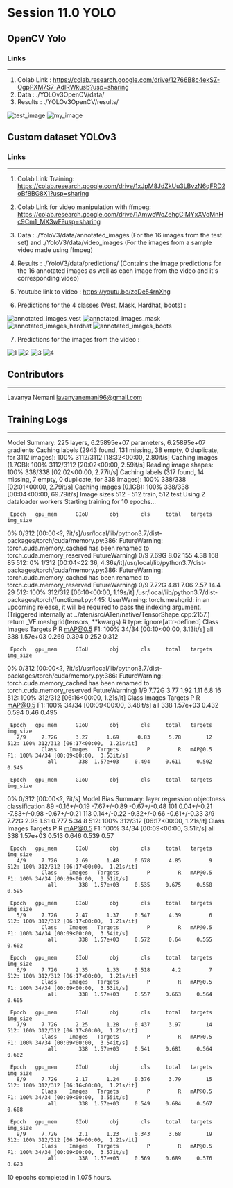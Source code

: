 # Session 11.0 YOLO

## OpenCV Yolo

### Links 
--------------------------------------
1. Colab Link : https://colab.research.google.com/drive/12766B8c4ekSZ-OgpPXM7S7-AdIRWkusb?usp=sharing
2. Data : ./YOLOv3OpenCV/data/
3. Results : ./YOLOv3OpenCV/results/

![test_image](./YOLOv3OpenCV/results/prediction_room_ser.png)
![my_image](./YOLOv3OpenCV/results/prediction_me_holding_phone.png)


## Custom dataset YOLOv3 

### Links 
--------------------------------------
1. Colab Link Training: https://colab.research.google.com/drive/1xJpM8JdZkUu3LBvzN6qFRD2oBf8BG8X1?usp=sharing
2. Colab Link for video manipulation with ffmpeg: https://colab.research.google.com/drive/1AmwcWcZehgCIMYxXVoMnHc9Cm1_MX3wF?usp=sharing
3. Data : ./YoloV3/data/annotated_images (For the 16 images from the test set) and ./YoloV3/data/video_images (For the images from a sample video made using ffmpeg)
4. Results : ./YoloV3/data/predictions/ (Contains the image predictions for the 16 annotated images as well as each image from the video and it's corresponding video)
5. Youtube link to video : https://youtu.be/zoDe54rnXhg

6. Predictions for the 4 classes (Vest, Mask, Hardhat, boots) :

![annotated_images_vest](./YoloV3/data/predictions/annotated_test/eva7_ln_v23.jpg)
![annotated_images_mask](./YoloV3/data/predictions/annotated_test/eva7_ln_m23.jpg)
![annotated_images_hardhat](./YoloV3/data/predictions/annotated_test/eva7_ln_h25.jpg)
![annotated_images_boots](./YoloV3/data/predictions/annotated_test/eva7_ln_b22.jpg)

7. Predictions for the images from the video : 

![1](./YoloV3/data/predictions/video/image-001.jpg)
![2](./YoloV3/data/predictions/video/image-531.jpg)
![3](./YoloV3/data/predictions/video/image-723.jpg)
![4](./YoloV3/data/predictions/video/image-987.jpg)


## Contributors
-------------------------
Lavanya Nemani lavanyanemani96@gmail.com


## Training Logs 
---------------------------------------
Model Summary: 225 layers, 6.25895e+07 parameters, 6.25895e+07 gradients
Caching labels (2943 found, 131 missing, 38 empty, 0 duplicate, for 3112 images): 100% 3112/3112 [18:32<00:00,  2.80it/s]
Caching images (1.7GB): 100% 3112/3112 [20:02<00:00,  2.59it/s]
Reading image shapes: 100% 338/338 [02:02<00:00,  2.77it/s]
Caching labels (317 found, 14 missing, 7 empty, 0 duplicate, for 338 images): 100% 338/338 [02:01<00:00,  2.79it/s]
Caching images (0.1GB): 100% 338/338 [00:04<00:00, 69.79it/s]
Image sizes 512 - 512 train, 512 test
Using 2 dataloader workers
Starting training for 10 epochs...

     Epoch   gpu_mem      GIoU       obj       cls     total   targets  img_size
  0% 0/312 [00:00<?, ?it/s]/usr/local/lib/python3.7/dist-packages/torch/cuda/memory.py:386: FutureWarning: torch.cuda.memory_cached has been renamed to torch.cuda.memory_reserved
  FutureWarning)
       0/9     7.69G      8.02       155      4.38       168        85       512:   0% 1/312 [00:04<22:36,  4.36s/it]/usr/local/lib/python3.7/dist-packages/torch/cuda/memory.py:386: FutureWarning: torch.cuda.memory_cached has been renamed to torch.cuda.memory_reserved
  FutureWarning)
       0/9     7.72G      4.81      7.06      2.57      14.4        29       512: 100% 312/312 [06:10<00:00,  1.19s/it]
/usr/local/lib/python3.7/dist-packages/torch/functional.py:445: UserWarning: torch.meshgrid: in an upcoming release, it will be required to pass the indexing argument. (Triggered internally at  ../aten/src/ATen/native/TensorShape.cpp:2157.)
  return _VF.meshgrid(tensors, **kwargs)  # type: ignore[attr-defined]
               Class    Images   Targets         P         R   mAP@0.5        F1: 100% 34/34 [00:10<00:00,  3.13it/s]
                 all       338  1.57e+03     0.269     0.394     0.252     0.312

     Epoch   gpu_mem      GIoU       obj       cls     total   targets  img_size
  0% 0/312 [00:00<?, ?it/s]/usr/local/lib/python3.7/dist-packages/torch/cuda/memory.py:386: FutureWarning: torch.cuda.memory_cached has been renamed to torch.cuda.memory_reserved
  FutureWarning)
       1/9     7.72G      3.77      1.92      1.11       6.8        16       512: 100% 312/312 [06:16<00:00,  1.21s/it]
               Class    Images   Targets         P         R   mAP@0.5        F1: 100% 34/34 [00:09<00:00,  3.48it/s]
                 all       338  1.57e+03     0.432     0.594      0.46     0.495

     Epoch   gpu_mem      GIoU       obj       cls     total   targets  img_size
       2/9     7.72G      3.27      1.69      0.83      5.78        12       512: 100% 312/312 [06:17<00:00,  1.21s/it]
               Class    Images   Targets         P         R   mAP@0.5        F1: 100% 34/34 [00:09<00:00,  3.53it/s]
                 all       338  1.57e+03     0.494     0.611     0.502     0.545

     Epoch   gpu_mem      GIoU       obj       cls     total   targets  img_size
  0% 0/312 [00:00<?, ?it/s]
Model Bias Summary:    layer        regression        objectness    classification
                          89      -0.16+/-0.19      -7.67+/-0.89      -0.67+/-0.48 
                         101       0.04+/-0.21      -7.83+/-0.98      -0.67+/-0.21 
                         113       0.14+/-0.22      -9.32+/-0.66      -0.61+/-0.33 
       3/9     7.72G      2.95      1.61     0.777      5.34         8       512: 100% 312/312 [06:17<00:00,  1.21s/it]
               Class    Images   Targets         P         R   mAP@0.5        F1: 100% 34/34 [00:09<00:00,  3.51it/s]
                 all       338  1.57e+03     0.513     0.646     0.539      0.57

     Epoch   gpu_mem      GIoU       obj       cls     total   targets  img_size
       4/9     7.72G      2.69      1.48     0.678      4.85         9       512: 100% 312/312 [06:17<00:00,  1.21s/it]
               Class    Images   Targets         P         R   mAP@0.5        F1: 100% 34/34 [00:09<00:00,  3.51it/s]
                 all       338  1.57e+03     0.535     0.675     0.558     0.595

     Epoch   gpu_mem      GIoU       obj       cls     total   targets  img_size
       5/9     7.72G      2.47      1.37     0.547      4.39         6       512: 100% 312/312 [06:17<00:00,  1.21s/it]
               Class    Images   Targets         P         R   mAP@0.5        F1: 100% 34/34 [00:09<00:00,  3.54it/s]
                 all       338  1.57e+03     0.572      0.64     0.555     0.602

     Epoch   gpu_mem      GIoU       obj       cls     total   targets  img_size
       6/9     7.72G      2.35      1.33     0.518       4.2         7       512: 100% 312/312 [06:17<00:00,  1.21s/it]
               Class    Images   Targets         P         R   mAP@0.5        F1: 100% 34/34 [00:09<00:00,  3.53it/s]
                 all       338  1.57e+03     0.557     0.663     0.564     0.605

     Epoch   gpu_mem      GIoU       obj       cls     total   targets  img_size
       7/9     7.72G      2.25      1.28     0.437      3.97        14       512: 100% 312/312 [06:17<00:00,  1.21s/it]
               Class    Images   Targets         P         R   mAP@0.5        F1: 100% 34/34 [00:09<00:00,  3.54it/s]
                 all       338  1.57e+03     0.541     0.681     0.564     0.602

     Epoch   gpu_mem      GIoU       obj       cls     total   targets  img_size
       8/9     7.72G      2.17      1.24     0.376      3.79        15       512: 100% 312/312 [06:16<00:00,  1.21s/it]
               Class    Images   Targets         P         R   mAP@0.5        F1: 100% 34/34 [00:09<00:00,  3.55it/s]
                 all       338  1.57e+03     0.549     0.684     0.567     0.608

     Epoch   gpu_mem      GIoU       obj       cls     total   targets  img_size
       9/9     7.72G       2.1      1.23     0.343      3.68        19       512: 100% 312/312 [06:16<00:00,  1.21s/it]
               Class    Images   Targets         P         R   mAP@0.5        F1: 100% 34/34 [00:09<00:00,  3.57it/s]
                 all       338  1.57e+03     0.569     0.689     0.576     0.623
10 epochs completed in 1.075 hours.
